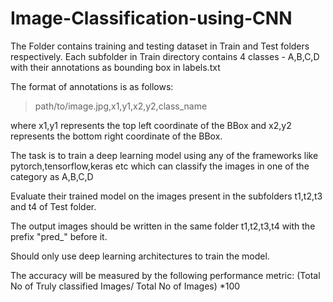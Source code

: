 # Image-Classification-using-CNN

The Folder contains training and testing dataset in Train and Test folders respectively.
Each subfolder in Train directory contains 4 classes - A,B,C,D with their annotations as bounding box in labels.txt

The format of annotations is as follows:

> path/to/image.jpg,x1,y1,x2,y2,class_name

where x1,y1 represents the top left coordinate of the BBox and x2,y2 represents the bottom right coordinate of the BBox.


The task is to train a deep learning model using any of the frameworks like pytorch,tensorflow,keras etc which can classify the images in one of the category as A,B,C,D

Evaluate their trained model on the images present in the subfolders t1,t2,t3 and t4 of Test folder.

The output images should be written in the same folder t1,t2,t3,t4 with the prefix "pred_"  before it.


Should only use deep learning architectures to train the model.


The accuracy will be measured by the following performance metric: 
(Total No of Truly classified Images/ Total No of Images) *100
